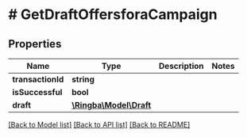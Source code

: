 # # GetDraftOffersforaCampaign

## Properties

Name | Type | Description | Notes
------------ | ------------- | ------------- | -------------
**transactionId** | **string** |  |
**isSuccessful** | **bool** |  |
**draft** | [**\Ringba\Model\Draft**](Draft.md) |  |

[[Back to Model list]](../../README.md#models) [[Back to API list]](../../README.md#endpoints) [[Back to README]](../../README.md)
